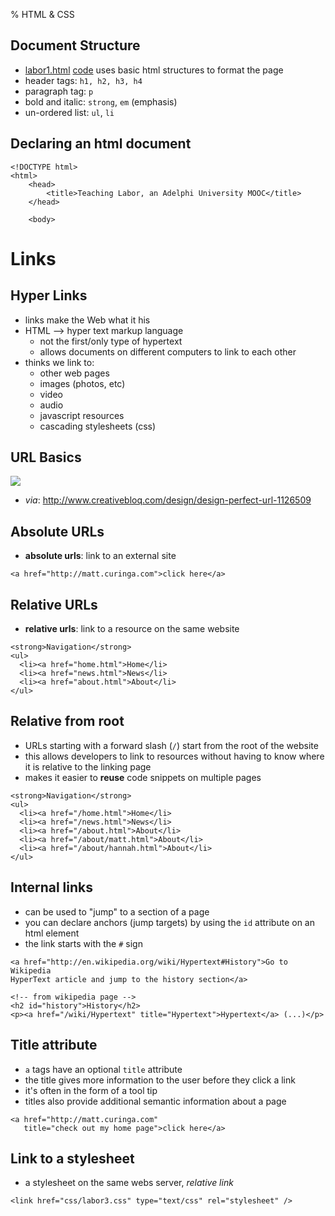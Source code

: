 % HTML & CSS

Document Structure
------------------------

* [labor1.html](web/labor1.html) [code](https://github.com/mcuringa/teaching-labor/blob/master/web/labor1.html)
  uses basic html structures to format the page
* header tags: ``h1, h2, h3, h4``
* paragraph tag: ``p``
* bold and italic: ``strong``, ``em`` (emphasis)
* un-ordered list: ``ul``, ``li``

Declaring an html document
-----------------------------

~~~~~~~~~~~~~~~~~~~~~~~~~~~{.html}
<!DOCTYPE html>
<html>
    <head>
        <title>Teaching Labor, an Adelphi University MOOC</title>
    </head>

    <body>
~~~~~~~~~~~~~~~~~~~~~~~~~~~

Links
=============

Hyper Links
---------------------------

* links make the Web what it his
* HTML --> hyper text markup language
    * not the first/only type of hypertext
    * allows documents on different computers to link to each other
* thinks we link to:
    - other web pages
    - images (photos, etc)
    - video
    - audio
    - javascript resources
    - cascading stylesheets (css)

URL Basics
--------------------------

![](http://media.creativebloq.futurecdn.net/sites/creativebloq.com/files/images/2012/01/NET215_tut_url_diagram_615x246.jpg)

* _via_: <http://www.creativebloq.com/design/design-perfect-url-1126509>

Absolute URLs
------------------
* **absolute urls**: link to an external site

~~~~~~~~~~~~~~~~~~~~~~~~~~~{.html}
<a href="http://matt.curinga.com">click here</a>
~~~~~~~~~~~~~~~~~~~~~~~~~~~

Relative URLs
------------------
* **relative urls**: link to a resource on the same website

~~~~~~~~~~~~~~~~~~~~~~~~~~~{.html}
<strong>Navigation</strong>
<ul>
  <li><a href="home.html">Home</li>
  <li><a href="news.html">News</li>
  <li><a href="about.html">About</li>
</ul>
~~~~~~~~~~~~~~~~~~~~~~~~~~~

Relative from root
--------------------
* URLs starting with a  forward slash (``/``) start from the root of the website
* this allows developers to link to resources without having to know where it is
  relative to the linking page
* makes it easier to **reuse** code snippets on multiple pages

~~~~~~~~~~~~~~~~~~~~~~~~~~~{.html}
<strong>Navigation</strong>
<ul>
  <li><a href="/home.html">Home</li>
  <li><a href="/news.html">News</li>
  <li><a href="/about.html">About</li>
  <li><a href="/about/matt.html">About</li>
  <li><a href="/about/hannah.html">About</li>
</ul>
~~~~~~~~~~~~~~~~~~~~~~~~~~~

Internal links
---------------------
* can be used to "jump" to a section of a page
* you can declare anchors (jump targets) by using the ``id`` attribute on an html element
* the link starts with the ``#`` sign

~~~~~~~~~~~~~~~~~~~~~~~~~~~{.html}
<a href="http://en.wikipedia.org/wiki/Hypertext#History">Go to Wikipedia 
HyperText article and jump to the history section</a>
~~~~~~~~~~~~~~~~~~~~~~~~~~~

~~~~~~~~~~~~~~~~~~~~~~~~~~~{.html}
<!-- from wikipedia page -->
<h2 id="history">History</h2>
<p><a href="/wiki/Hypertext" title="Hypertext">Hypertext</a> (...)</p>
~~~~~~~~~~~~~~~~~~~~~~~~~~~

Title attribute
---------------------

* ``a`` tags have an optional ``title`` attribute
* the title gives more information to the user before they click a link
* it's often in the form of a tool tip
* titles also provide additional semantic information about a page

~~~~~~~~~~~~~~~~~~~~~~~~~~~{.html}
<a href="http://matt.curinga.com"
   title="check out my home page">click here</a>
~~~~~~~~~~~~~~~~~~~~~~~~~~~



Link to a stylesheet
-------------------------

* a stylesheet on the same webs server, _relative link_

~~~~~~~~~~~~~~~~~~~~~~~~~~~{.html}
<link href="css/labor3.css" type="text/css" rel="stylesheet" />
~~~~~~~~~~~~~~~~~~~~~~~~~~~~~~~~~~
